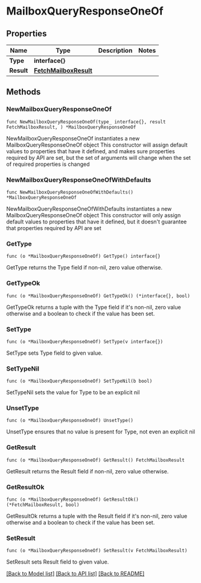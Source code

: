 # MailboxQueryResponseOneOf

## Properties

Name | Type | Description | Notes
------------ | ------------- | ------------- | -------------
**Type** | **interface{}** |  | 
**Result** | [**FetchMailboxResult**](FetchMailboxResult.md) |  | 

## Methods

### NewMailboxQueryResponseOneOf

`func NewMailboxQueryResponseOneOf(type_ interface{}, result FetchMailboxResult, ) *MailboxQueryResponseOneOf`

NewMailboxQueryResponseOneOf instantiates a new MailboxQueryResponseOneOf object
This constructor will assign default values to properties that have it defined,
and makes sure properties required by API are set, but the set of arguments
will change when the set of required properties is changed

### NewMailboxQueryResponseOneOfWithDefaults

`func NewMailboxQueryResponseOneOfWithDefaults() *MailboxQueryResponseOneOf`

NewMailboxQueryResponseOneOfWithDefaults instantiates a new MailboxQueryResponseOneOf object
This constructor will only assign default values to properties that have it defined,
but it doesn't guarantee that properties required by API are set

### GetType

`func (o *MailboxQueryResponseOneOf) GetType() interface{}`

GetType returns the Type field if non-nil, zero value otherwise.

### GetTypeOk

`func (o *MailboxQueryResponseOneOf) GetTypeOk() (*interface{}, bool)`

GetTypeOk returns a tuple with the Type field if it's non-nil, zero value otherwise
and a boolean to check if the value has been set.

### SetType

`func (o *MailboxQueryResponseOneOf) SetType(v interface{})`

SetType sets Type field to given value.


### SetTypeNil

`func (o *MailboxQueryResponseOneOf) SetTypeNil(b bool)`

 SetTypeNil sets the value for Type to be an explicit nil

### UnsetType
`func (o *MailboxQueryResponseOneOf) UnsetType()`

UnsetType ensures that no value is present for Type, not even an explicit nil
### GetResult

`func (o *MailboxQueryResponseOneOf) GetResult() FetchMailboxResult`

GetResult returns the Result field if non-nil, zero value otherwise.

### GetResultOk

`func (o *MailboxQueryResponseOneOf) GetResultOk() (*FetchMailboxResult, bool)`

GetResultOk returns a tuple with the Result field if it's non-nil, zero value otherwise
and a boolean to check if the value has been set.

### SetResult

`func (o *MailboxQueryResponseOneOf) SetResult(v FetchMailboxResult)`

SetResult sets Result field to given value.



[[Back to Model list]](../README.md#documentation-for-models) [[Back to API list]](../README.md#documentation-for-api-endpoints) [[Back to README]](../README.md)



